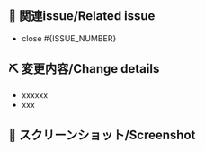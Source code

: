 ## 📝 関連issue/Related issue
<!--
  ・ 関連するissue 番号を記載してください。 Issue 番号がない PR は受け付けません。
  ・ issueを閉じるとは関係ないものは#{ISSUE_NUMBER}だけでOKです🙆‍♂️
-->
<!--
  ・ Please specify related Issue ID. We don't accept PRs which has no issue ID.
  ・ If there's no reason to close the issue, just "#{ISSUE_NUMBER}" is OK🙆‍♂️
-->
- close #{ISSUE_NUMBER}

## ⛏ 変更内容/Change details
<!-- 変更を端的に箇条書きで -->
<!-- Please concisely list the changes -->
- xxxxxx
- xxx

## 📸 スクリーンショット/Screenshot
<!-- スタイルなどの変更の場合はスクリーンショットがあるとレビューしやすいです -->
<!-- For changes to things such as style, including a screenshot will make it easier to review -->
